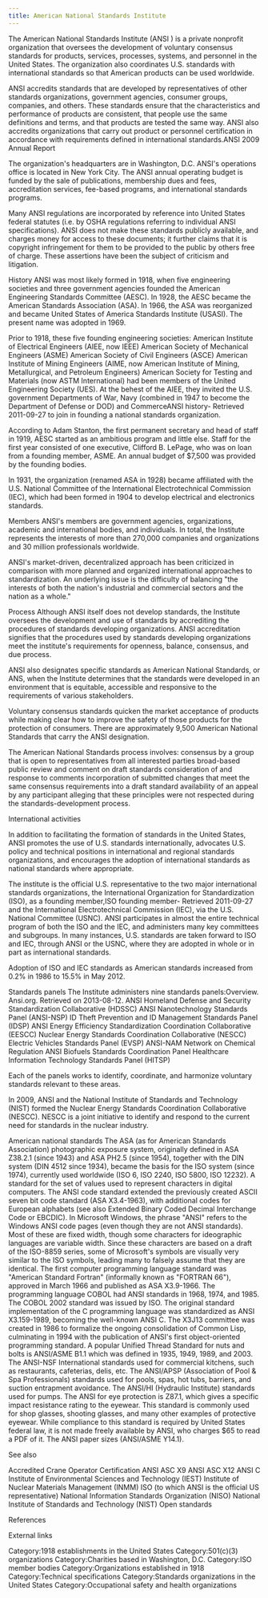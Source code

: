 ```yaml
---
title: American National Standards Institute
---
```

The American National Standards Institute (ANSI  ) is a private nonprofit organization that oversees the development of voluntary consensus standards for products, services, processes, systems, and personnel in the United States. The organization also coordinates U.S. standards with international standards so that American products can be used worldwide.

ANSI accredits standards that are developed by representatives of other standards organizations, government agencies, consumer groups, companies, and others. These standards ensure that the characteristics and performance of products are consistent, that people use the same definitions and terms, and that products are tested the same way. ANSI also accredits organizations that carry out product or personnel certification in accordance with requirements defined in international standards.ANSI 2009 Annual Report

The organization's headquarters are in Washington, D.C. ANSI's operations office is located in New York City. The ANSI annual operating budget is funded by the sale of publications, membership dues and fees, accreditation services, fee-based programs, and international standards programs.

Many ANSI regulations are incorporated by reference into United States federal statutes (i.e. by OSHA regulations referring to individual ANSI specifications). ANSI does not make these standards publicly available, and charges money for access to these documents; it further claims that it is copyright infringement for them to be provided to the public by others free of charge. These assertions have been the subject of criticism and litigation.

 History 
ANSI was most likely formed in 1918, when five engineering societies and three government agencies founded the American Engineering Standards Committee (AESC). In 1928, the AESC became the American Standards Association (ASA). In 1966, the ASA was reorganized and became United States of America Standards Institute (USASI). The present name was adopted in 1969.

Prior to 1918, these five founding engineering societies:
 American Institute of Electrical Engineers (AIEE, now IEEE)
 American Society of Mechanical Engineers (ASME)
 American Society of Civil Engineers (ASCE)
 American Institute of Mining Engineers (AIME, now American Institute of Mining, Metallurgical, and Petroleum Engineers)
 American Society for Testing and Materials (now ASTM International)
had been members of the United Engineering Society (UES). At the behest of the AIEE, they invited the U.S. government Departments of War, Navy (combined in 1947 to become the Department of Defense or DOD) and CommerceANSI history- Retrieved 2011-09-27 to join in founding a national standards organization.

According to Adam Stanton, the first permanent secretary and head of staff in 1919, AESC started as an ambitious program and little else. Staff for the first year consisted of one executive, Clifford B. LePage, who was on loan from a founding member, ASME. An annual budget of $7,500 was provided by the founding bodies.

In 1931, the organization (renamed ASA in 1928) became affiliated with the U.S. National Committee of the International Electrotechnical Commission (IEC), which had been formed in 1904 to develop electrical and electronics standards.

Members
ANSI's members are government agencies, organizations, academic and international bodies, and individuals. In total, the Institute represents the interests of more than 270,000 companies and organizations and 30 million professionals worldwide.

ANSI's market-driven, decentralized approach has been criticized in comparison with more planned and organized international approaches to standardization.  An underlying issue is the difficulty of balancing "the interests of both the nation's industrial and commercial sectors and the nation as a whole."

Process
Although ANSI itself does not develop standards, the Institute oversees the development and use of standards by accrediting the procedures of standards developing organizations. ANSI accreditation signifies that the procedures used by standards developing organizations meet the institute's requirements for openness, balance, consensus, and due process.

ANSI also designates specific standards as American National Standards, or ANS, when the Institute determines that the standards were developed in an environment that is equitable, accessible and responsive to the requirements of various stakeholders.

Voluntary consensus standards quicken the market acceptance of products while making clear how to improve the safety of those products for the protection of consumers. There are approximately 9,500 American National Standards that carry the ANSI designation.

The American National Standards process involves:
 consensus by a group that is open to representatives from all interested parties
 broad-based public review and comment on draft standards
 consideration of and response to comments
 incorporation of submitted changes that meet the same consensus requirements into a draft standard
 availability of an appeal by any participant alleging that these principles were not respected during the standards-development process.

International activities

In addition to facilitating the formation of standards in the United States, ANSI promotes the use of U.S. standards internationally, advocates U.S. policy and technical positions in international and regional standards organizations, and encourages the adoption of international standards as national standards where appropriate.

The institute is the official U.S. representative to the two major international standards organizations, the International Organization for Standardization (ISO), as a founding member,ISO founding member- Retrieved 2011-09-27 and the International Electrotechnical Commission (IEC), via the U.S. National Committee (USNC). ANSI participates in almost the entire technical program of both the ISO and the IEC, and administers many key committees and subgroups. In many instances, U.S. standards are taken forward to ISO and IEC, through ANSI or the USNC, where they are adopted in whole or in part as international standards.

Adoption of ISO and IEC standards as American standards increased from 0.2% in 1986 to 15.5% in May 2012.

Standards panels
The Institute administers nine standards panels:Overview. Ansi.org. Retrieved on 2013-08-12.
 ANSI Homeland Defense and Security Standardization Collaborative (HDSSC)
 ANSI Nanotechnology Standards Panel (ANSI-NSP)
 ID Theft Prevention and ID Management Standards Panel (IDSP)
 ANSI Energy Efficiency Standardization Coordination Collaborative (EESCC)
 Nuclear Energy Standards Coordination Collaborative (NESCC)
 Electric Vehicles Standards Panel (EVSP)
 ANSI-NAM Network on Chemical Regulation
 ANSI Biofuels Standards Coordination Panel
 Healthcare Information Technology Standards Panel (HITSP)

Each of the panels works to identify, coordinate, and harmonize voluntary standards relevant to these areas.

In 2009, ANSI and the National Institute of Standards and Technology (NIST) formed the Nuclear Energy Standards Coordination Collaborative (NESCC). NESCC is a joint initiative to identify and respond to the current need for standards in the nuclear industry.

American national standards
 The ASA (as for American Standards Association) photographic exposure system, originally defined in ASA Z38.2.1 (since 1943) and ASA PH2.5 (since 1954), together with the DIN system (DIN 4512 since 1934), became the basis for the ISO system (since 1974), currently used worldwide (ISO 6, ISO 2240, ISO 5800, ISO 12232).
 A standard for the set of values used to represent characters in digital computers. The ANSI code standard extended the previously created ASCII seven bit code standard (ASA X3.4-1963), with additional codes for European alphabets (see also Extended Binary Coded Decimal Interchange Code or EBCDIC). In Microsoft Windows, the phrase "ANSI" refers to the Windows ANSI code pages (even though they are not ANSI standards). Most of these are fixed width, though some characters for ideographic languages are variable width. Since these characters are based on a draft of the ISO-8859 series, some of Microsoft's symbols are visually very similar to the ISO symbols, leading many to falsely assume that they are identical.
 The first computer programming language standard was "American Standard Fortran" (informally known as "FORTRAN 66"), approved in March 1966 and published as ASA X3.9-1966.
 The programming language COBOL had ANSI standards in 1968, 1974, and 1985. The COBOL 2002 standard was issued by ISO.
 The original standard implementation of the C programming language was standardized as ANSI X3.159-1989, becoming the well-known ANSI C.
 The X3J13 committee was created in 1986 to formalize the ongoing consolidation of Common Lisp, culminating in 1994 with the publication of ANSI's first object-oriented programming standard.
 A popular Unified Thread Standard for nuts and bolts is ANSI/ASME B1.1 which was defined in 1935, 1949, 1989, and 2003.
 The ANSI-NSF International standards used for commercial kitchens, such as restaurants, cafeterias, delis, etc.
 The ANSI/APSP (Association of Pool & Spa Professionals) standards used for pools, spas, hot tubs, barriers, and suction entrapment avoidance.
 The ANSI/HI (Hydraulic Institute) standards used for pumps.
 The ANSI for eye protection is Z87.1, which gives a specific impact resistance rating to the eyewear. This standard is commonly used for shop glasses, shooting glasses, and many other examples of protective eyewear. While compliance to this standard is required by United States federal law, it is not made freely available by ANSI, who charges $65 to read a PDF of it.
 The ANSI paper sizes (ANSI/ASME Y14.1).

See also

 Accredited Crane Operator Certification
 ANSI ASC X9
 ANSI ASC X12
 ANSI C
 Institute of Environmental Sciences and Technology (IEST)
 Institute of Nuclear Materials Management (INMM)
 ISO (to which ANSI is the official US representative)
 National Information Standards Organization (NISO)
 National Institute of Standards and Technology (NIST)
 Open standards

References

 External links 

 

 
Category:1918 establishments in the United States
Category:501(c)(3) organizations
Category:Charities based in Washington, D.C.
Category:ISO member bodies
Category:Organizations established in 1918
Category:Technical specifications
Category:Standards organizations in the United States
Category:Occupational safety and health organizations